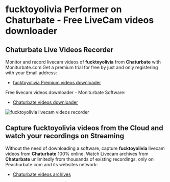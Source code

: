 # fucktoyolivia Performer on Chaturbate - Free LiveCam videos downloader

## Chaturbate Live Videos Recorder

Monitor and record livecam videos of **fucktoyolivia** from **Chaturbate** with Moniturbate.com
Get a premium trial for free by just and only registering with your Email address:
* [fucktoyolivia Premium videos downloader](https://moniturbate.com/request-demo-licence-key.html)

Free livecam videos downloader - Moniturbate Software:
* [Chaturbate videos downloader](https://moniturbate.com/moniturbate-download-software.html)

![fucktoyolivia livecam videos recorder](https://peachurnet.com/templates/moniturbate-software.png)


## Capture fucktoyolivia videos from the Cloud and watch your recordings on Streaming

Without the need of downloading a software, capture **fucktoyolivia** livecam videos from **Chaturbate** 100% online.
Watch Livecam archives from **Chaturbate** unlimitedly from thousands of existing recordings, only on Peachurbate.com and its websites network:
* [Chaturbate videos archives](https://peachurnet.com/)